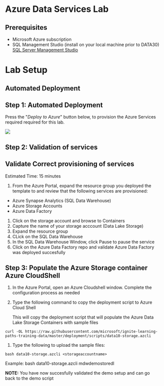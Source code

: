 # Azure Data Services Lab

## Prerequisites

- Microsoft Azure subscription
- SQL Management Studio (install on your local machine prior to DATA30) 
  [SQL Server Management Studio](https://docs.microsoft.com/sql/ssms/download-sql-server-management-studio-ssms?view=sql-server-2017) 


# Lab Setup

## Automated Deployment


## Step 1: Automated Deployment

Press the "*Deploy to Azure*" button below, to provision the Azure Services required required for this lab.

<a href="https://portal.azure.com/#create/Microsoft.Template/uri/https://raw.githubusercontent.com/microsoft/AzureTrailblazerAcademy/master/month2/scripts/lab2_data_deployment.json" target="_blank"><img src="https://azuredeploy.net/deploybutton.png"/></a>

## Step 2: Validation of services

## Validate Correct provisioning of services

Estimated Time: 15 minutes
 
1. From the Azure Portal, expand the resource group you deployed the template to and review that the following services are provisioned:

- Azure Synapse Analytics (SQL Data Warehouse)
- Azure Storage Accounts
- Azure Data Factory

1. Click on the storage account and browse to Containers
1. Capture the name of your storage acccount (Data Lake Storage)
1. Expand the resource group
1. CLick on the SQL Data Warehouse
1. In the SQL Data Warehouse Window, click Pause to pause the service
1. Click on the Azure Data Factory repo and validate Azure Data Factory was deployed succesfully

## Step 3: Populate the Azure Storage container Azure CloudShell

1. In the Azure Portal, open an Azure Cloudshell window.
   Complete the configuration process as needed

1. Type the following command to copy the deployment script to Azure Cloud Shell

   This will copy the deployment script that will populate the Azure Data Lake Storage Containers with sample files

```
curl -OL https://raw.githubusercontent.com/microsoft/ignite-learning-paths-training-data/master/deployment/scripts/data10-storage.azcli
```
1. Type the following to upload the sample files:

```
bash data10-storage.azcli <storageaccountname>
```
Example: bash data10-storage.azcli mdwdemostoredl

**NOTE:** You have now succesfully validated the demo setup and can go back to the demo script
